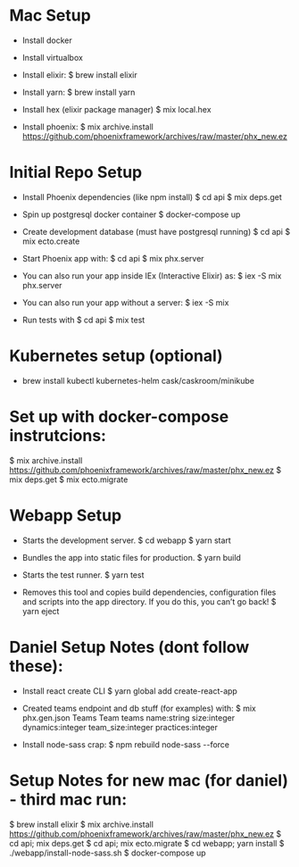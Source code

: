 # Mac Setup

- Install docker
- Install virtualbox

- Install elixir:
  $ brew install elixir

- Install yarn:
  $ brew install yarn

- Install hex (elixir package manager)
  $ mix local.hex

- Install phoenix:
  $ mix archive.install https://github.com/phoenixframework/archives/raw/master/phx_new.ez

# Initial Repo Setup
- Install Phoenix dependencies (like npm install)
  $ cd api
  $ mix deps.get

- Spin up postgresql docker container
  $ docker-compose up

- Create development database (must have postgresql running)
  $ cd api
  $ mix ecto.create

- Start Phoenix app with:
  $ cd api
  $ mix phx.server

- You can also run your app inside IEx (Interactive Elixir) as:
  $ iex -S mix phx.server

- You can also run your app without a server:
  $ iex -S mix

- Run tests with
  $ cd api
  $ mix test

# Kubernetes setup (optional)
- brew install kubectl kubernetes-helm cask/caskroom/minikube

# Set up with docker-compose instrutcions:
$ mix archive.install https://github.com/phoenixframework/archives/raw/master/phx_new.ez
$ mix deps.get
$ mix ecto.migrate


# Webapp Setup

- Starts the development server.
  $ cd webapp
  $ yarn start

- Bundles the app into static files for production.
  $ yarn build

- Starts the test runner.
  $ yarn test

- Removes this tool and copies build dependencies, configuration files and scripts into the app directory. If you do this, you can’t go back!
  $ yarn eject

# Daniel Setup Notes (dont follow these):

- Install react create CLI
  $ yarn global add create-react-app

- Created teams endpoint and db stuff (for examples) with:
  $ mix phx.gen.json Teams Team teams name:string size:integer dynamics:integer team_size:integer practices:integer

- Install node-sass crap:
  $ npm rebuild node-sass --force


# Setup Notes for new mac (for daniel) - third mac run:

$ brew install elixir
$ mix archive.install https://github.com/phoenixframework/archives/raw/master/phx_new.ez
$ cd api; mix deps.get
$ cd api; mix ecto.migrate
$ cd webapp; yarn install
$ ./webapp/install-node-sass.sh
$ docker-compose up
